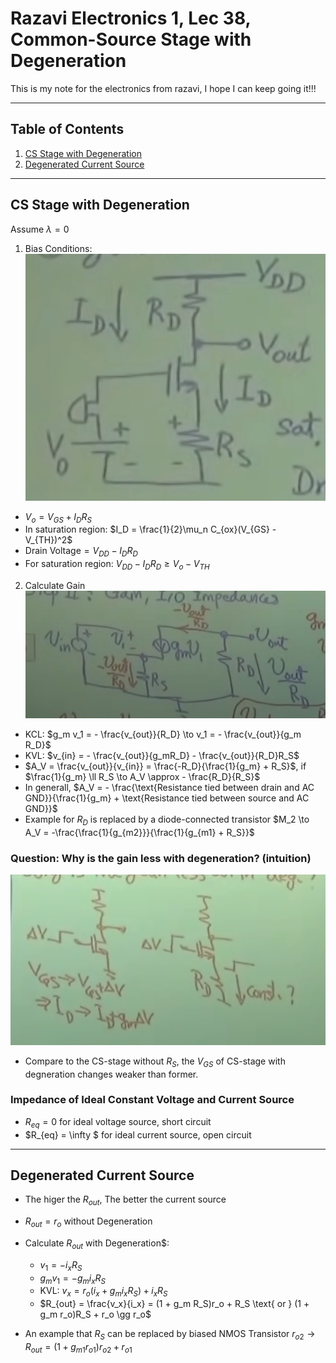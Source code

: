 # Razavi Electronics 1, Lec 38, Common-Source Stage with Degeneration

This is my note for the electronics from razavi, I hope I can keep going it!!!

---

## Table of Contents
1. [CS Stage with Degeneration](#cs-stage-with-degeneration)
2. [Degenerated Current Source](#degenerated-current-source)






---
## CS Stage with Degeneration
Assume $\lambda = 0$

1. Bias Conditions:
![](/images/CSwithDegeneration.png) 
+ $V_o = V_{GS} + I_D R_S$
+ In saturation region: $I_D = \frac{1}{2}\mu_n C_{ox}(V_{GS} - V_{TH})^2$
+ $\text{Drain Voltage} = V_{DD} - I_D R_D$
+ For saturation region: $V_{DD} - I_D R_D \geq V_o - V_{TH}$


2. Calculate Gain
![](/images/CSgeneration_small_signal.png)    
+ KCL: $g_m v_1 = - \frac{v_{out}}{R_D} \to v_1 = - \frac{v_{out}}{g_m R_D}$
+ KVL: $v_{in} = - \frac{v_{out}}{g_mR_D} - \frac{v_{out}}{R_D}R_S$
+ $A_V = \frac{v_{out}}{v_{in}} = \frac{-R_D}{\frac{1}{g_m} + R_S}$, if $\frac{1}{g_m} \ll R_S \to A_V \approx - \frac{R_D}{R_S}$
+ In generall, $A_V = - \frac{\text{Resistance tied between drain and AC GND}}{\frac{1}{g_m} + \text{Resistance tied between source and AC GND}}$
+ Example for $R_D$ is replaced by a diode-connected transistor $M_2 \to A_V = -\frac{\frac{1}{g_{m2}}}{\frac{1}{g_{m1} + R_S}}$

### Question: Why is the gain less with degeneration? (intuition)
![](/images/IntuitionAnalysisCS-Stage.png)
+ Compare to the CS-stage without $R_S$, the $V_{GS}$ of CS-stage with degneration changes weaker than former.

### Impedance of Ideal Constant Voltage and Current Source
+ $R_{eq} = 0$ for ideal voltage source, short circuit 
+ $R_{eq} = \infty $ for ideal current source, open circuit


--- 
## Degenerated Current Source
+ The higer the $R_{out}$, The better the current source
+ $R_{out} = r_o$ without Degeneration
+ Calculate $R_{out}$ with Degeneration$:
    + $v_1 = - i_x R_S$
    + $g_mv_1 = - g_m i_x R_S$
    + KVL: $v_x = r_o (i_x + g_m i_x R_S) + i_x R_S$
    + $R_{out} = \frac{v_x}{i_x} = (1 + g_m R_S)r_o + R_S \text{ or } (1 + g_m r_o)R_S + r_o \gg r_o$

+ An example that $R_S$ can be replaced by biased NMOS Transistor $r_{o2} \to R_{out} = (1+ g_{m1}r_{o1})r_{o2} + r_{o1}$



